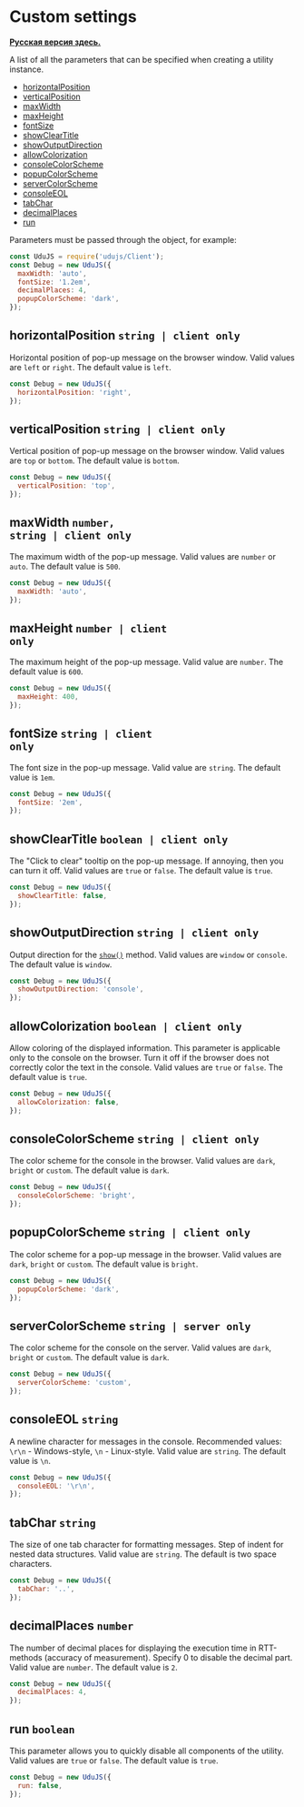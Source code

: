 # Custom settings

**[Русская версия здесь.]**

A list of all the parameters that can be specified when creating a utility instance.

* [horizontalPosition](#horizontalPosition)
* [verticalPosition](#verticalPosition)
* [maxWidth](#maxWidth)
* [maxHeight](#maxHeight)
* [fontSize](#fontSize)
* [showClearTitle](#showClearTitle)
* [showOutputDirection](#showOutputDirection)
* [allowColorization](#allowColorization)
* [consoleColorScheme](#consoleColorScheme)
* [popupColorScheme](#popupColorScheme)
* [serverColorScheme](#serverColorScheme)
* [consoleEOL](#consoleEOL)
* [tabChar](#tabChar)
* [decimalPlaces](#decimalPlaces)
* [run](#run)

Parameters must be passed through the object, for example:
```javascript
const UduJS = require('udujs/Client');
const Debug = new UduJS({
  maxWidth: 'auto',
  fontSize: '1.2em',
  decimalPlaces: 4,
  popupColorScheme: 'dark',
});
```

<a name="horizontalPosition"></a>
## horizontalPosition <code>string | client only</code>

Horizontal position of pop-up message on the browser window.
Valid values are <code>left</code> or <code>right</code>.
The default value is <code>left</code>.
```javascript
const Debug = new UduJS({
  horizontalPosition: 'right',
});
```

<a name="verticalPosition"></a>
## verticalPosition <code>string | client only</code>

Vertical position of pop-up message on the browser window.
Valid values are <code>top</code> or <code>bottom</code>.
The default value is <code>bottom</code>.
```javascript
const Debug = new UduJS({
  verticalPosition: 'top',
});
```

<a name="maxWidth"></a>
## maxWidth <code>number, string | client only</code>

The maximum width of the pop-up message.
Valid values are <code>number</code> or <code>auto</code>.
The default value is <code>500</code>.
```javascript
const Debug = new UduJS({
  maxWidth: 'auto',
});
```

<a name="maxHeight"></a>
## maxHeight <code>number | client only</code>

The maximum height of the pop-up message.
Valid value are <code>number</code>.
The default value is <code>600</code>.
```javascript
const Debug = new UduJS({
  maxHeight: 400,
});
```

<a name="fontSize"></a>
## fontSize <code>string | client only</code>

The font size in the pop-up message.
Valid value are <code>string</code>.
The default value is <code>1em</code>.
```javascript
const Debug = new UduJS({
  fontSize: '2em',
});
```

<a name="showClearTitle"></a>
## showClearTitle <code>boolean | client only</code>

The "Click to clear" tooltip on the pop-up message. If annoying, then you can turn it off.
Valid values are <code>true</code> or <code>false</code>.
The default value is <code>true</code>.
```javascript
const Debug = new UduJS({
  showClearTitle: false,
});
```

<a name="showOutputDirection"></a>
## showOutputDirection <code>string | client only</code>

Output direction for the <code>[show()](./client-api.md#show)</code> method.
Valid values are <code>window</code> or <code>console</code>.
The default value is <code>window</code>.
```javascript
const Debug = new UduJS({
  showOutputDirection: 'console',
});
```

<a name="allowColorization"></a>
## allowColorization <code>boolean | client only</code>

Allow coloring of the displayed information.
This parameter is applicable only to the console on the browser.
Turn it off if the browser does not correctly color the text in the console.
Valid values are <code>true</code> or <code>false</code>.
The default value is <code>true</code>.
```javascript
const Debug = new UduJS({
  allowColorization: false,
});
```

<a name="consoleColorScheme"></a>
## consoleColorScheme <code>string | client only</code>

The color scheme for the console in the browser.
Valid values are <code>dark</code>, <code>bright</code> or <code>custom</code>.
The default value is <code>dark</code>.
```javascript
const Debug = new UduJS({
  consoleColorScheme: 'bright',
});
```

<a name="popupColorScheme"></a>
## popupColorScheme <code>string | client only</code>

The color scheme for a pop-up message in the browser.
Valid values are <code>dark</code>, <code>bright</code> or <code>custom</code>.
The default value is <code>bright</code>.
```javascript
const Debug = new UduJS({
  popupColorScheme: 'dark',
});
```

<a name="serverColorScheme"></a>
## serverColorScheme <code>string | server only</code>

The color scheme for the console on the server.
Valid values are <code>dark</code>, <code>bright</code> or <code>custom</code>.
The default value is <code>dark</code>.
```javascript
const Debug = new UduJS({
  serverColorScheme: 'custom',
});
```

<a name="consoleEOL"></a>
## consoleEOL <code>string</code>

A newline character for messages in the console.
Recommended values: <code>\r\n</code> - Windows-style, <code>\n</code> - Linux-style.
Valid value are <code>string</code>.
The default value is <code>\n</code>.
```javascript
const Debug = new UduJS({
  consoleEOL: '\r\n',
});
```

<a name="tabChar"></a>
## tabChar <code>string</code>

The size of one tab character for formatting messages.
Step of indent for nested data structures.
Valid value are <code>string</code>.
The default is two space characters.
```javascript
const Debug = new UduJS({
  tabChar: '..',
});
```

<a name="decimalPlaces"></a>
## decimalPlaces <code>number</code>

The number of decimal places for displaying the execution time in RTT-methods (accuracy of measurement).
Specify 0 to disable the decimal part.
Valid value are <code>number</code>.
The default value is <code>2</code>.
```javascript
const Debug = new UduJS({
  decimalPlaces: 4,
});
```

<a name="run"></a>
## run <code>boolean</code>

This parameter allows you to quickly disable all components of the utility.
Valid values are <code>true</code> or <code>false</code>.
The default value is <code>true</code>.
```javascript
const Debug = new UduJS({
  run: false,
});
```

[Русская версия здесь.]:../ru/custom-settings.md "Пользовательские настройки"
